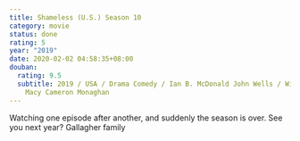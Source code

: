 ```yaml
---
title: Shameless (U.S.) Season 10
category: movie
status: done
rating: 5
year: "2019"
date: 2020-02-02 04:58:35+08:00
douban:
  rating: 9.5
  subtitle: 2019 / USA / Drama Comedy / Ian B. McDonald John Wells / William H.
    Macy Cameron Monaghan
---
```


Watching one episode after another, and suddenly the season is over. See you next year? Gallagher family
